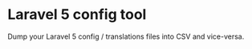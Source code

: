 Laravel 5 config tool
====================

Dump your Laravel 5 config / translations files into CSV and vice-versa.


